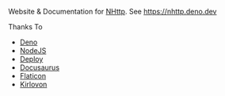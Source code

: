 Website & Documentation for [NHttp](https://github.com/nhttp/nhttp). See https://nhttp.deno.dev

Thanks To
* [Deno](https://deno.land/)
* [NodeJS](https://nodejs.org/)
* [Deploy](https://deno.com/deploy)
* [Docusaurus](https://docusaurus.io/)
* [Flaticon](https://flaticon.com/)
* [Kirlovon](https://github.com/Kirlovon/Deno-Logo)